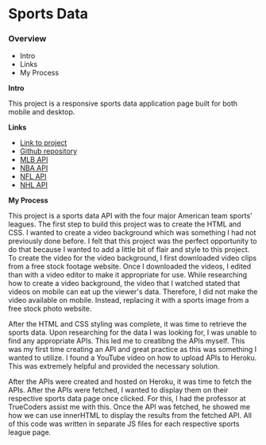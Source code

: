 # Sports Data

### Overview

* Intro
* Links
* My Process

**Intro**

This project is a responsive sports data application page built for both mobile and desktop. 

**Links**

* [Link to project](https://jtitak06.github.io/final-project-sports-data/)
* [Github repository](https://github.com/jtitak06/final-project-sports-data)
* [MLB API](https://github.com/jtitak06/mlb-data)
* [NBA API](https://github.com/jtitak06/nba-data)
* [NFL API](https://github.com/jtitak06/nfl-data)
* [NHL API](https://github.com/jtitak06/nhl-data)

**My Process**

This project is a sports data API with the four major American team sports' leagues. The first step to build this project was to create the HTML and CSS. I wanted to create a video background which was something I had not previously done before. I felt that this project was the perfect opportunity to do that because I wanted to add a little bit of flair and style to this project. To create the video for the video background, I first downloaded video clips from a free stock footage website. Once I downloaded the videos, I edited than with a video editor to make it appropriate for use. While researching how to create a video background, the video that I watched stated that videos on mobile can eat up the viewer's data. Therefore, I did not make the video available on mobile. Instead, replacing it with a sports image from a free stock photo website.

After the HTML and CSS styling was complete, it was time to retrieve the sports data. Upon researching for the data I was looking for, I was unable to find any appropriate APIs. This led me to creatibng the APIs myself. This was my first time creating an API and great practice as this was something I wanted to utilize. I found a YouTube video on how to upload APIs to Heroku. This was extremely helpful and provided the necessary solution.

After the APIs were created and hosted on Heroku, it was time to fetch the APIs. After the APIs were fetched, I wanted to display them on their respective sports data page once clicked. For this, I had the professor at TrueCoders assist me with this. Once the API was fetched, he showed me how we can use innerHTML to display the results from the fetched API. All of this code was written in separate JS files for each respective sports league page.




